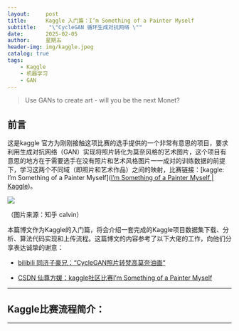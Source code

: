 ```yaml
---
layout:     post
title:      Kaggle 入门篇：I’m Something of a Painter Myself
subtitle:    "\"CycleGAN 循环生成对抗网络 \""
date:       2025-02-05
author:     星期五
header-img: img/kaggle.jpeg
catalog: true
tags:
    - Kaggle
    - 机器学习
    - GAN
---
```


> Use GANs to create art - will you be the next Monet?

## 前言

这是kaggle 官方为刚刚接触这项比赛的选手提供的一个非常有意思的项目，要求利用生成对抗网络（GAN）实现将照片转化为莫奈风格的艺术图片，这个项目有意思的地方在于需要选手在没有照片和艺术风格图片一一成对的训练数据的前提下，学习这两个不同域（即照片和艺术作品）之间的映射，比赛链接：[kaggle: I’m Something of a Painter Myself]([I&#x2019;m Something of a Painter Myself | Kaggle](https://www.kaggle.com/competitions/gan-getting-started/data))。

![](https://github.com/fangyuanleo/fangyuanleo.github.io/blob/master/post_fig/kaggle/monet/compare.png?raw=true)

（图片来源：知乎 calvin）

本篇博文作为Kaggle的入门篇，将会介绍一套完成的Kaggle项目数据集下载、分析、算法代码实现和上传流程。这篇博文的内容参考了以下大佬的工作，向他们分享表达诚挚的谢意：

- [bilibili 同济子豪兄：“CycleGAN照片转梵高莫奈油画“](https://www.bilibili.com/video/BV1wv4y1T71F/?vd_source=93c96df915e6ddad65b78774bf3baf9f)

- [CSDN 仙尊方媛：kaggle社区比赛I’m Something of a Painter Myself](https://blog.csdn.net/m0_73542617/article/details/140230469)

---

## Kaggle比赛流程简介：







---

<!-- Gitalk 评论 start --> <!-- Gitalk end -->

<!-- Gitalk 评论 start -->

<!-- Gitalk end -->
